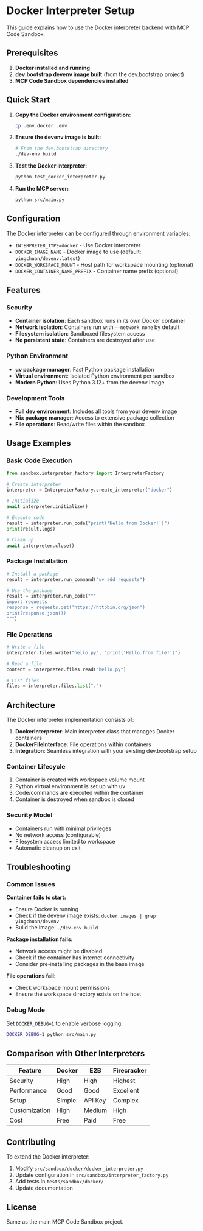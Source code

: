 # Docker Interpreter Setup

This guide explains how to use the Docker interpreter backend with MCP Code Sandbox.

## Prerequisites

1. **Docker installed and running**
2. **dev.bootstrap devenv image built** (from the dev.bootstrap project)
3. **MCP Code Sandbox dependencies installed**

## Quick Start

1. **Copy the Docker environment configuration:**
   ```bash
   cp .env.docker .env
   ```

2. **Ensure the devenv image is built:**
   ```bash
   # From the dev.bootstrap directory
   ./dev-env build
   ```

3. **Test the Docker interpreter:**
   ```bash
   python test_docker_interpreter.py
   ```

4. **Run the MCP server:**
   ```bash
   python src/main.py
   ```

## Configuration

The Docker interpreter can be configured through environment variables:

- `INTERPRETER_TYPE=docker` - Use Docker interpreter
- `DOCKER_IMAGE_NAME` - Docker image to use (default: `yingchuan/devenv:latest`)
- `DOCKER_WORKSPACE_MOUNT` - Host path for workspace mounting (optional)
- `DOCKER_CONTAINER_NAME_PREFIX` - Container name prefix (optional)

## Features

### Security
- **Container isolation**: Each sandbox runs in its own Docker container
- **Network isolation**: Containers run with `--network none` by default
- **Filesystem isolation**: Sandboxed filesystem access
- **No persistent state**: Containers are destroyed after use

### Python Environment
- **uv package manager**: Fast Python package installation
- **Virtual environment**: Isolated Python environment per sandbox
- **Modern Python**: Uses Python 3.12+ from the devenv image

### Development Tools
- **Full dev environment**: Includes all tools from your devenv image
- **Nix package manager**: Access to extensive package collection
- **File operations**: Read/write files within the sandbox

## Usage Examples

### Basic Code Execution
```python
from sandbox.interpreter_factory import InterpreterFactory

# Create interpreter
interpreter = InterpreterFactory.create_interpreter("docker")

# Initialize
await interpreter.initialize()

# Execute code
result = interpreter.run_code("print('Hello from Docker!')")
print(result.logs)

# Clean up
await interpreter.close()
```

### Package Installation
```python
# Install a package
result = interpreter.run_command("uv add requests")

# Use the package
result = interpreter.run_code("""
import requests
response = requests.get('https://httpbin.org/json')
print(response.json())
""")
```

### File Operations
```python
# Write a file
interpreter.files.write("hello.py", "print('Hello from file!')")

# Read a file
content = interpreter.files.read("hello.py")

# List files
files = interpreter.files.list(".")
```

## Architecture

The Docker interpreter implementation consists of:

1. **DockerInterpreter**: Main interpreter class that manages Docker containers
2. **DockerFileInterface**: File operations within containers
3. **Integration**: Seamless integration with your existing dev.bootstrap setup

### Container Lifecycle
1. Container is created with workspace volume mount
2. Python virtual environment is set up with uv
3. Code/commands are executed within the container
4. Container is destroyed when sandbox is closed

### Security Model
- Containers run with minimal privileges
- No network access (configurable)
- Filesystem access limited to workspace
- Automatic cleanup on exit

## Troubleshooting

### Common Issues

**Container fails to start:**
- Ensure Docker is running
- Check if the devenv image exists: `docker images | grep yingchuan/devenv`
- Build the image: `./dev-env build`

**Package installation fails:**
- Network access might be disabled
- Check if the container has internet connectivity
- Consider pre-installing packages in the base image

**File operations fail:**
- Check workspace mount permissions
- Ensure the workspace directory exists on the host

### Debug Mode
Set `DOCKER_DEBUG=1` to enable verbose logging:
```bash
DOCKER_DEBUG=1 python src/main.py
```

## Comparison with Other Interpreters

| Feature | Docker | E2B | Firecracker |
|---------|--------|-----|-------------|
| Security | High | High | Highest |
| Performance | Good | Good | Excellent |
| Setup | Simple | API Key | Complex |
| Customization | High | Medium | High |
| Cost | Free | Paid | Free |

## Contributing

To extend the Docker interpreter:

1. Modify `src/sandbox/docker/docker_interpreter.py`
2. Update configuration in `src/sandbox/interpreter_factory.py`
3. Add tests in `tests/sandbox/docker/`
4. Update documentation

## License

Same as the main MCP Code Sandbox project.